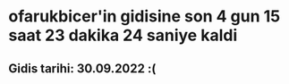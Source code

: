 # ofarukbicer'in gidisine son 4 gun 15 saat 23 dakika 24 saniye kaldi

## Gidis tarihi: 30.09.2022 :(